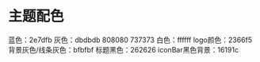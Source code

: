 #  主题配色

蓝色：2e7dfb
灰色：dbdbdb
           808080
           737373
白色：ffffff
logo颜色：2366f5
背景灰色/线条灰色：bfbfbf
标题黑色：262626
iconBar黑色背景：16191c

